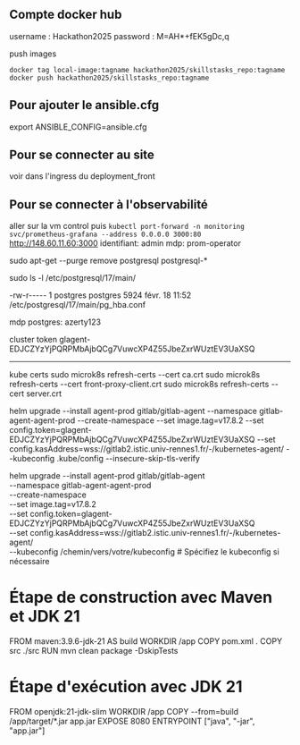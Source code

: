 ## Compte docker hub
username : Hackathon2025
password : M=AH*+fEK5gDc,q

push images

```shell
docker tag local-image:tagname hackathon2025/skillstasks_repo:tagname
docker push hackathon2025/skillstasks_repo:tagname
```

## Pour ajouter le ansible.cfg 
export ANSIBLE_CONFIG=ansible.cfg

## Pour se connecter au site
voir dans l'ingress du deployment_front

## Pour se connecter à l'observabilité 
aller sur la vm control puis ``kubectl port-forward -n monitoring svc/prometheus-grafana --address 0.0.0.0 3000:80``
http://148.60.11.60:3000
identifiant: admin
mdp: prom-operator

sudo apt-get --purge remove postgresql postgresql-*


sudo ls -l /etc/postgresql/17/main/

-rw-r----- 1 postgres postgres 5924 févr. 18 11:52 /etc/postgresql/17/main/pg_hba.conf

mdp postgres: azerty123


cluster token glagent-EDJCZYzYjPQRPMbAjbQCg7VuwcXP4Z55JbeZxrWUztEV3UaXSQ


----------------------------------------------------------------


kube certs
sudo microk8s refresh-certs --cert ca.crt
sudo microk8s refresh-certs --cert front-proxy-client.crt
sudo microk8s refresh-certs --cert server.crt

helm upgrade --install agent-prod gitlab/gitlab-agent --namespace gitlab-agent-agent-prod --create-namespace --set image.tag=v17.8.2 --set config.token=glagent-EDJCZYzYjPQRPMbAjbQCg7VuwcXP4Z55JbeZxrWUztEV3UaXSQ --set config.kasAddress=wss://gitlab2.istic.univ-rennes1.fr/-/kubernetes-agent/ --kubeconfig .kube/config --insecure-skip-tls-verify

helm upgrade --install agent-prod gitlab/gitlab-agent \
  --namespace gitlab-agent-agent-prod \
  --create-namespace \
  --set image.tag=v17.8.2 \
  --set config.token=glagent-EDJCZYzYjPQRPMbAjbQCg7VuwcXP4Z55JbeZxrWUztEV3UaXSQ \
  --set config.kasAddress=wss://gitlab2.istic.univ-rennes1.fr/-/kubernetes-agent/ \
  --kubeconfig /chemin/vers/votre/kubeconfig  # Spécifiez le kubeconfig si nécessaire


# Étape de construction avec Maven et JDK 21
FROM maven:3.9.6-jdk-21 AS build
WORKDIR /app
COPY pom.xml .
COPY src ./src
RUN mvn clean package -DskipTests

# Étape d'exécution avec JDK 21
FROM openjdk:21-jdk-slim
WORKDIR /app
COPY --from=build /app/target/*.jar app.jar
EXPOSE 8080
ENTRYPOINT ["java", "-jar", "app.jar"]